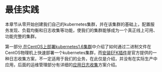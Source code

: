 # 最佳实践

本章节从零开始创建我们自己的kubernetes集群，并在该集群的基础上，配置服务发现、负载均衡和日志收集等功能，使我们的集群能够成为一个真正线上可用、功能完整的集群。

第一部分[ 在CentOS上部署kubernetes1.6集群](install-kbernetes1.6-on-centos.md)中介绍了如何通过二进制文件在CentOS物理机上快速部署一个kubernetes集群，而[安装EFK插件](efk-addon-installation.md)是官方提供的一种日志收集方案，不一定适用于我们的业务，在此仅是介绍，并没有在实际生产中应用，后面的运维管理部分有详细的[应用日志收集](app-log-collection.md)方案介绍。